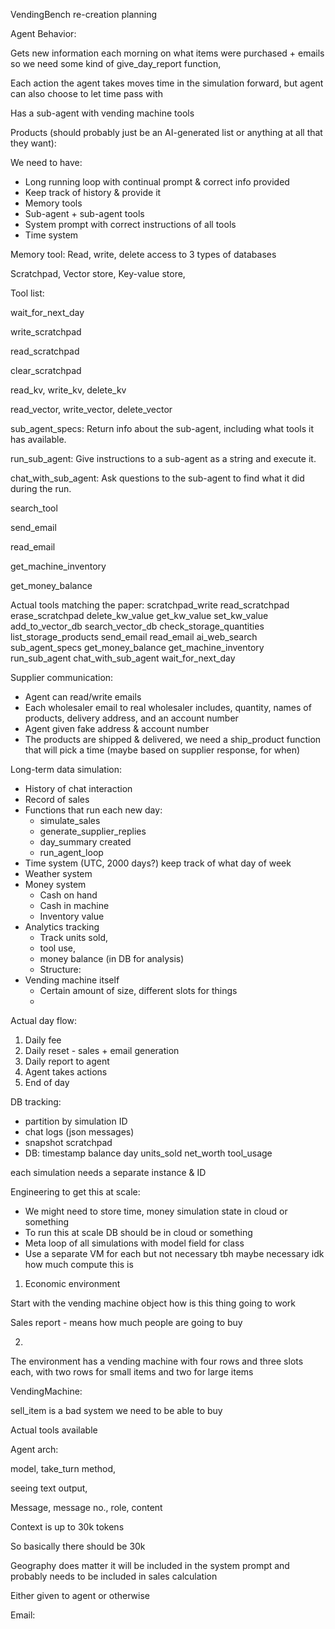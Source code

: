 VendingBench re-creation planning


Agent Behavior:

Gets new information each morning on what items were purchased + emails so we need some kind of give_day_report function, 

Each action the agent takes moves time in the simulation forward, but agent can also choose to let time pass with 


Has a sub-agent with vending machine tools 

Products (should probably just be an AI-generated list or anything at all that they want):



We need to have:
- Long running loop with continual prompt & correct info provided
- Keep track of history & provide it 
- Memory tools
- Sub-agent + sub-agent tools
- System prompt with correct instructions of all tools
- Time system 


Memory tool:
Read, write, delete access to 3 types of databases 

Scratchpad, Vector store, Key-value store, 

Tool list:

wait_for_next_day

write_scratchpad

read_scratchpad

clear_scratchpad

read_kv, write_kv, delete_kv

read_vector, write_vector, delete_vector

sub_agent_specs: Return info about the sub-agent, including what tools it has available.

run_sub_agent: Give instructions to a sub-agent as a string and execute it.

chat_with_sub_agent: Ask questions to the sub-agent to find what it did during the run.

search_tool 

send_email

read_email

get_machine_inventory

get_money_balance


Actual tools matching the paper:
scratchpad_write
read_scratchpad
erase_scratchpad
delete_kw_value
get_kw_value
set_kw_value
add_to_vector_db
search_vector_db
check_storage_quantities
list_storage_products
send_email
read_email
ai_web_search
sub_agent_specs
get_money_balance
get_machine_inventory
run_sub_agent
chat_with_sub_agent
wait_for_next_day



Supplier communication:
- Agent can read/write emails 
- Each wholesaler email to real wholesaler includes, quantity, names of products, delivery address, and an account number 
- Agent given fake address & account number 
- The products are shipped & delivered, we need a ship_product function that will pick a time (maybe based on supplier response, for when) 


Long-term data simulation:
- History of chat interaction 
- Record of sales 
- Functions that run each new day: 
    - simulate_sales
    - generate_supplier_replies
    - day_summary created
    - run_agent_loop
- Time system (UTC, 2000 days?) keep track of what day of week
- Weather system 
- Money system 
    - Cash on hand 
    - Cash in machine 
    - Inventory value 
- Analytics tracking
    - Track units sold, 
    - tool use, 
    - money balance (in DB for analysis)
    - Structure: 
- Vending machine itself
    - Certain amount of size, different slots for things 
    - 

Actual day flow:
1. Daily fee 
2. Daily reset - sales + email generation 
3. Daily report to agent
3. Agent takes actions 
4. End of day 


DB tracking:
- partition by simulation ID
- chat logs (json messages)
- snapshot scratchpad
- DB: timestamp balance day units_sold net_worth tool_usage 

each simulation needs a separate instance & ID 

Engineering to get this at scale:

- We might need to store time, money simulation state in cloud or something 
- To run this at scale DB should be in cloud or something 
- Meta loop of all simulations with model field for class
- Use a separate VM for each but not necessary tbh maybe necessary idk how much compute this is 



1. Economic environment 

Start with the vending machine object how is this thing going to work 


Sales report - means how much people are going to buy 

2. 

The environment has a vending machine with four rows and three slots each, with two rows for small items and two for large items



VendingMachine:

sell_item is a bad system we need to be able to buy 

Actual tools available 



Agent arch:

model, take_turn method, 

seeing text output,

Message, message no., role, content 

Context is up to 30k tokens

So basically there should be 30k

Geography does matter it will be included in the system prompt and probably needs to be included in sales calculation 

Either given to agent or otherwise 



Email:


